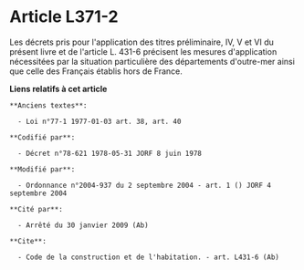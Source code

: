 # Article L371-2

Les décrets pris pour l'application des titres préliminaire, IV, V et VI du présent livre et de l'article L. 431-6 précisent
les mesures d'application nécessitées par la situation particulière des départements d'outre-mer ainsi que celle des Français
établis hors de France.

**Liens relatifs à cet article**

	**Anciens textes**:

	  - Loi n°77-1 1977-01-03 art. 38, art. 40

	**Codifié par**:

	  - Décret n°78-621 1978-05-31 JORF 8 juin 1978

	**Modifié par**:

	  - Ordonnance n°2004-937 du 2 septembre 2004 - art. 1 () JORF 4 septembre 2004

	**Cité par**:

	  - Arrêté du 30 janvier 2009 (Ab)

	**Cite**:

	  - Code de la construction et de l'habitation. - art. L431-6 (Ab)
